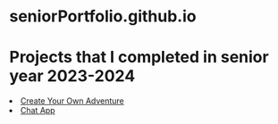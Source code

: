 # seniorPortfolio.github.io
<h1>Projects that I completed in senior year 2023-2024</h1>
<li><a href="https://hamidatania.github.io/Choose-Your-Adventure" target="_blank"> Create Your Own Adventure</a></li>
<li><a href="https://hamidatania.github.io/Review-Lesson-Chat-Independent-Practice/" target="_blank"> Chat App</a></li>
